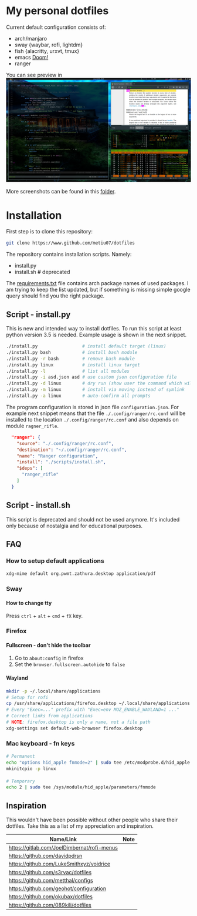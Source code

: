 # My personal dotfiles
Current default configuration consists of:

- arch/manjaro
- sway {waybar, rofi, lightdm}
- fish {alacritty, urxvt, tmux}
- emacs [Doom!](https://github.com/hlissner/doom-emacs)
- ranger

You can see preview in
![Current state of dotfiles](./screenshots/23.6.2019.png)

More screenshots can be found in this [folder](screenshots).

# Installation

First step is to clone this repository:

```bash
git clone https://www.github.com/metiu07/dotfiles
```

The repository contains installation scripts. Namely:

- install.py
- install.sh # deprecated

The [requirements.txt](requirements.txt) file contains arch package names of used packages. I am
trying to keep the list updated, but if something is missing simple google query
should find you the right package.

## Script - install.py

This is new and intended way to install dotfiles. To run this script at least
python version 3.5 is needed. Example usage is shown in the next snippet.

```bash
./install.py                 # install default target (linux)
./install.py bash            # install bash module
./install.py -r bash         # remove bash module
./install.py linux           # install linux target
./install.py -l              # list all modules
./install.py -i asd.json asd # use custom json configuration file
./install.py -d linux        # dry run (show user the command which will be run)
./install.py -m linux        # install via moving instead of symlink
./install.py -a linux        # auto-confirm all prompts
```

The program configuration is stored in json file `configuration.json`. For
example next snippet means that the file `./.config/ranger/rc.conf` will be
installed to the location `./.config/ranger/rc.conf` and also depends on module
`ragner_rifle`.

```json
  "ranger": {
    "source": "./.config/ranger/rc.conf",
    "destination": "~/.config/ranger/rc.conf",
    "name": "Ranger configuration",
    "install": "./scripts/install.sh",
    "$deps": [
      "ranger_rifle"
    ]
  }
```

## Script - install.sh

This script is deprecated and should not be used anymore. It's included only
because of nostalgia and for educational purposes.

## FAQ
### How to setup default applications

```bash
xdg-mime default org.pwmt.zathura.desktop application/pdf
```

### Sway

#### How to change tty

Press `ctrl` + `alt` + `cmd` + `fX` key.

### Firefox

#### Fullscreen - don't hide the toolbar

1) Go to `about:config` in firefox
2) Set the `browser.fullscreen.autohide` to `false`

#### Wayland

```bash
mkdir -p ~/.local/share/applications
# Setup for rofi
cp /usr/share/applications/firefox.desktop ~/.local/share/applications
# Every "Exec=..." prefix with "Exec=env MOZ_ENABLE_WAYLAND=1 ..."
# Correct links from applications
# NOTE: firefox.desktop is only a name, not a file path
xdg-settings set default-web-browser firefox.desktop
```

### Mac keyboard - fn keys

```bash
# Permanent
echo "options hid_apple fnmode=2" | sudo tee /etc/modprobe.d/hid_apple.conf
mkinitcpio -p linux

# Temporary
echo 2 | sudo tee /sys/module/hid_apple/parameters/fnmode
```

## Inspiration

This wouldn't have been possible without other people who share their dotfiles. Take this as a list of my appreciation and inspiration.

|Name/Link|Note|
|-|-|
|https://gitlab.com/JoelDimbernat/rofi-menus | |
|https://github.com/davidpdrsn| |
|https://github.com/LukeSmithxyz/voidrice | |
|https://github.com/s3rvac/dotfiles | |
|https://github.com/metthal/configs | |
|https://github.com/geohot/configuration | |
|https://github.com/okubax/dotfiles | |
|https://github.com/089kili/dotfiles | | 
